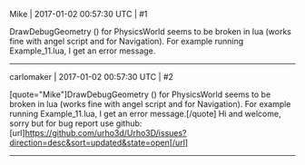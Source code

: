 Mike | 2017-01-02 00:57:30 UTC | #1

DrawDebugGeometry () for PhysicsWorld seems to be broken in lua (works fine with angel script and for Navigation).
For example running Example_11.lua, I get an error message.

-------------------------

carlomaker | 2017-01-02 00:57:30 UTC | #2

[quote="Mike"]DrawDebugGeometry () for PhysicsWorld seems to be broken in lua (works fine with angel script and for Navigation).
For example running Example_11.lua, I get an error message.[/quote]
Hi and welcome, sorry but for bug report use github: [url]https://github.com/urho3d/Urho3D/issues?direction=desc&sort=updated&state=open[/url]

-------------------------

